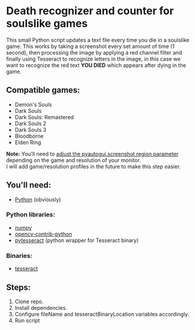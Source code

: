 # Death recognizer and counter for soulslike games
This small Python script updates a text file every time you die in a soulslike game. This works by 
taking a screenshot every set amount of time (1 second), then processing the image by applying a red channel filter 
and finally using Tesseract to recognize letters in the image, in this case we want to recognize the red text **YOU DIED** which appears 
after dying in the game.

## Compatible games:

- Demon's Souls
- Dark Souls
- Dark Souls: Remastered
- Dark Souls 2
- Dark Souls 3
- Bloodborne
- Elden Ring

**Note:** You'll need to [adjust the pyautogui.screenshot region parameter](https://github.com/JorgeMag96/dark-souls-death-counter/blob/3b7c24c49c60ab40fec533045e7e38b7e0be4afb/main.py#L59) depending on the game and resolution of your monitor.
<br> I will add game/resolution profiles in the future to make this step easier.

## You'll need:

- [Python](https://www.python.org/downloads/) (obviously)
### Python libraries:
- [numpy](https://pypi.org/project/numpy/)
- [opencv-contrib-python](https://pypi.org/project/opencv-contrib-python/)
- [pytesseract](https://pypi.org/project/pytesseract/) (python wrapper for Tesseract binary)
### Binaries:
- [tesseract](https://github.com/UB-Mannheim/tesseract/wiki)

## Steps:

1) Clone repo.
2) Install dependencies.
3) Configure fileName and tesseractBinaryLocation variables accordingly.
4) Run script 

